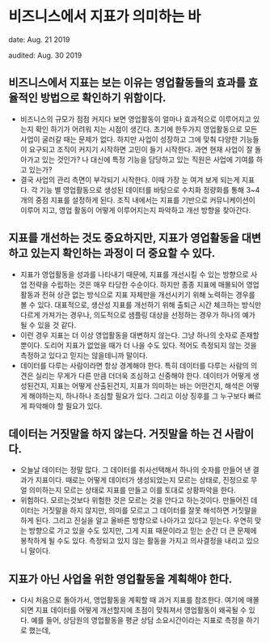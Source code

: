 # 비즈니스에서 지표가 의미하는 바

date: Aug. 21 2019

audited: Aug. 30 2019

## 비즈니스에서 지표는 보는 이유는 영업활동들의 효과를 효율적인 방법으로 확인하기 위함이다.

- 비즈니스의 규모가 점점 커지다 보면 영업활동이 얼마나 효과적으로 이루어지고 있는지 확인 하기가 어려워 지는 시점이 생긴다. 초기에 한두가지 영업활동으로 모든 사업이 굴러갈 때는 문제가 없다. 하지만 사업이 성장하고 그에 맞춰 다양한 기능들이 요구되고 조직이 커지기 시작하면 고민이 들기 시작한다. 과연 현재 사업이 잘 돌아가고 있는 것인가? 나 대신에 특정 기능을 담당하고 있는 직원은 사업에 기여를 하고 있는가?
- 결국 사업의 관리 측면이 부각되기 시작한다. 이때 가장 눈 여겨 보게 되는게 지표다. 각 기능 별 영업활동으로 생성된 데이터를 바탕으로 수치화 정량화를 통해 3~4개의 중점 지표를 설정하게 된다. 조직 내에서는 지표를 기반으로 커뮤니케이션이 이루어 지고, 영업 활동이 어떻게 이루어지는지 파악하고 개선 방향을 찾아간다.

## 지표를 개선하는 것도 중요하지만, 지표가 영업활동을 대변하고 있는지 확인하는 과정이 더 중요할 수 있다.

- 지표가 영업활동을 성과를 나타내기 때문에, 지표를 개선시킬 수 있는 방향으로 사업 전략을 수립하는 것은 매우 타당한 수순이다. 하지만 종종 지표에 매몰되어 영업 활동과 전혀 상관 없는 방식으로 지표 자체만을 개선시키기 위해 노력하는 경우를 볼 수 있다. 대표적으로, 생산성 지표를 개선하기 위해 출퇴근 시간 체크하는 방식만 다르게 가져가는 경우나, 의도적으로 샘플링 대상을 선정하는 경우가 하나의 예가 될 수 있을 것 같다.
- 이런 경우 지표는 더 이상 영업활동을 대변하지 않는다. 그냥 하나의 숫자로 존재할 뿐이다. 도리어 지표가 없었을 때가 더 나을 수도 있다. 적어도 측정되지 않는 것을 측정하고 있다고 믿지는 않을테니까 말이다. 
- 데이터를 다루는 사람이라면 항상 경계해야 한다. 특히 데이터를 다루는 사람의 의견은 실리는 무게가 다른 만큼 더더욱 조심하고 신중해야 한다. 데이터가 어떻게 생성된건지, 지표는 어떻게 산출된건지, 지표가 의미하는 바는 어떤건지, 해석은 어떻게 해야하는지, 하나하나 조심할 필요가 있다. 그리고 이상 징후를 그 누구보다 빠르게 파악해야 할 필요가 있다.

## 데이터는 거짓말을 하지 않는다. 거짓말을 하는 건 사람이다.

- 오늘날 데이터는 정말 많다. 그 데이터를 취사선택해서 하나의 숫자를 만들어 낸 결과가 지표이다. 때로는 어떻게 데이터가 생성되었는지 모르는 상태로, 진정으로 무얼 의미하는지 모르는 상태로 지표를 만들고 이를 토대로 상황파악을 한다.
- 위험하다. 모르는것보다 위험한 것은 모르는 것을 안다고 하는것이다. 만들어진 데이터는 거짓말을 하지 않지만, 의미를 모르고 그 데이터를 잘못 해석하면 거짓말을 하게 된다. 그리고 진실을 알고 올바른 방향으로 나아가고 있다고 믿는다. 우연히 맞는 방향으로 가고 있을 수도 있지만, 그게 지표 때문이라고 믿는 순간 더 큰 문제에 봉착하게 될 수도 있다. 측정되고 있지 않는 활동을 가지고 의사결정을 내리고 있으니 말이다.

## 지표가 아닌 사업을 위한 영업활동을 계획해야 한다.

- 다시 처음으로 돌아가서, 영업활동을 계획할 때 과거 지표를 참조한다. 여기에 매몰되면 지표 데이터를 어떻게 개선할지에 초점이 맞춰져서 영업활동이 왜곡될 수 있다. 예를 들어, 상담원의 영업활동을 평균 상담 소요시간이라는 지표로 측정을 하기로 했는데, 